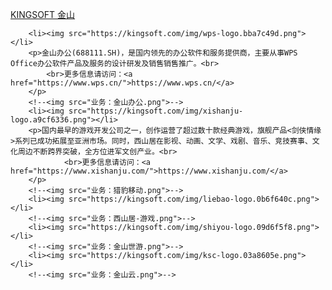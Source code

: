 <a href="https://kingsoft.com/">KINGSOFT 金山</a>

		<li><img src="https://kingsoft.com/img/wps-logo.bba7c49d.png"></li>
		<p>金山办公(688111.SH)，是国内领先的办公软件和服务提供商，主要从事WPS Office办公软件产品及服务的设计研发及销售销售推广。<br>
			<br>更多信息请访问：<a href="https://www.wps.cn/">https://www.wps.cn/</a>
		</p>
		<!--<img src="业务：金山办公.png">-->
		<li><img src="https://kingsoft.com/img/xishanju-logo.a9cf6336.png"></li>
		<p>国内最早的游戏开发公司之一，创作运营了超过数十款经典游戏，旗舰产品<剑侠情缘>系列已成功拓展至亚洲市场。同时，西山居在影视、动画、文学、戏剧、音乐、竞技赛事、文化周边不断跨界突破，全方位进军文创产业。<br>
				<br>更多信息请访问：<a href="https://www.xishanju.com/">https://www.xishanju.com/</a>
		</p>
		<!--<img src="业务：猎豹移动.png">-->
		<li><img src="https://kingsoft.com/img/liebao-logo.0b6f640c.png"></li>
		<!--<img src="业务：西山居-游戏.png">-->
		<li><img src="https://kingsoft.com/img/shiyou-logo.09d6f5f8.png"></li>
		<!--<img src="业务：金山世游.png">-->
		<li><img src="https://kingsoft.com/img/ksc-logo.03a8605e.png"></li>
		<!--<img src="业务：金山云.png">-->
